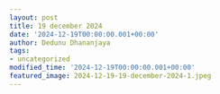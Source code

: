 ```yaml
---
layout: post
title: 19 december 2024
date: '2024-12-19T00:00:00.001+00:00'
author: Dedunu Dhananjaya
tags:
- uncategorized
modified_time: '2024-12-19T00:00:00.001+00:00'
featured_image: 2024-12-19-19-december-2024-1.jpeg
---
```


